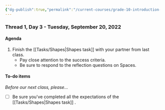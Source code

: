 ```yaml
---
{"dg-publish":true,"permalink":"/current-courses/grade-10-introduction-to-computer-studies/section-2/thread-1/thread-1-day-3/","dgHomeLink":false,"dgPassFrontmatter":false}
---
```


### Thread 1, Day 3 - Tuesday, September 20, 2022
#### Agenda
1. Finish the [[Tasks/Shapes|Shapes task]] with your partner from last class.
	- Pay close attention to the success criteria.
	- Be sure to respond to the reflection questions on Spaces.
#### To-do items
*Before our next class, please...*

- [ ] Be sure you've completed all the expectations of the [[Tasks/Shapes|Shapes task]] .